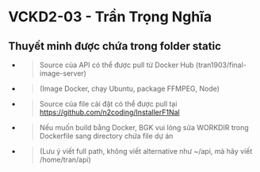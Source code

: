 # VCKD2-03 - Trần Trọng Nghĩa

## Thuyết minh được chứa trong folder static

* > Source của API có thể được pull từ Docker Hub (tran1903/final-image-server)
* > (Image Docker, chạy Ubuntu, package FFMPEG, Node)
* > Source của file cài đặt có thể được pull tại https://github.com/n2coding/InstallerF1Nal
* > Nếu muốn build bằng Docker, BGK vui lòng sửa WORKDIR trong Dockerfile sang directory chứa file dự án
* > (Lưu ý viết full path, không viết alternative như ~/api, mà hãy viết /home/tran/api)
